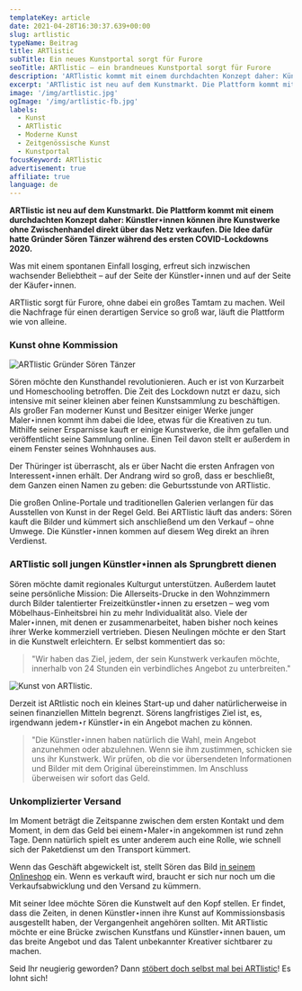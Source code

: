 ```yaml
---
templateKey: article
date: 2021-04-28T16:30:37.639+00:00
slug: artlistic
typeName: Beitrag
title: ARTlistic
subTitle: Ein neues Kunstportal sorgt für Furore
seoTitle: ARTlistic – ein brandneues Kunstportal sorgt für Furore
description: 'ARTlistic kommt mit einem durchdachten Konzept daher: Künstler⋆innen können ihre Bilder ohne Umwege im Netz verkaufen.'
excerpt: 'ARTlistic ist neu auf dem Kunstmarkt. Die Plattform kommt mit einem durchdachten Konzept daher: Künstler⋆innen können ihre Kunstwerke ohne Zwischenhandel direkt über das Netz verkaufen. Die Idee dafür hatte Gründer Sören Tänzer während des ersten COVID-Lockdowns 2020.'
image: '/img/artlistic.jpg'
ogImage: '/img/artlistic-fb.jpg'
labels:
  - Kunst
  - ARTlistic
  - Moderne Kunst
  - Zeitgenössische Kunst
  - Kunstportal
focusKeyword: ARTlistic
advertisement: true
affiliate: true
language: de
---
```


**ARTlistic ist neu auf dem Kunstmarkt. Die Plattform kommt mit einem durchdachten Konzept daher: Künstler⋆innen können ihre Kunstwerke ohne Zwischenhandel direkt über das Netz verkaufen. Die Idee dafür hatte Gründer Sören Tänzer während des ersten COVID-Lockdowns 2020.**

Was mit einem spontanen Einfall losging, erfreut sich inzwischen wachsender Beliebtheit – auf der Seite der Künstler⋆innen und auf der Seite der Käufer⋆innen.

ARTlistic sorgt für Furore, ohne dabei ein großes Tamtam zu machen. Weil die Nachfrage für einen derartigen Service so groß war, läuft die Plattform wie von alleine.

### Kunst ohne Kommission

![ARTlistic Gründer Sören Tänzer](/img/soeren-taenzer-artlistic.jpg 'ARTlistic Gründer Sören Tänzer')

Sören möchte den Kunsthandel revolutionieren. Auch er ist von Kurzarbeit und Homeschooling betroffen. Die Zeit des Lockdown nutzt er dazu, sich intensive mit seiner kleinen aber feinen Kunstsammlung zu beschäftigen. Als großer Fan moderner Kunst und Besitzer einiger Werke junger Maler⋆innen kommt ihm dabei die Idee, etwas für die Kreativen zu tun. Mithilfe seiner Ersparnisse kauft er einige Kunstwerke, die ihm gefallen und veröffentlicht seine Sammlung online. Einen Teil davon stellt er außerdem in einem Fenster seines Wohnhauses aus.

Der Thüringer ist überrascht, als er über Nacht die ersten Anfragen von Interessent⋆innen erhält. Der Andrang wird so groß, dass er beschließt, dem Ganzen einen Namen zu geben: die Geburtsstunde von ARTlistic.

Die großen Online-Portale und traditionellen Galerien verlangen für das Ausstellen von Kunst in der Regel Geld. Bei ARTlistic läuft das anders: Sören kauft die Bilder und kümmert sich anschließend um den Verkauf – ohne Umwege. Die Künstler⋆innen kommen auf diesem Weg direkt an ihren Verdienst.

### ARTlistic soll jungen Künstler⋆innen als Sprungbrett dienen

Sören möchte damit regionales Kulturgut unterstützen. Außerdem lautet seine persönliche Mission: Die Allerseits-Drucke in den Wohnzimmern durch Bilder talentierter Freizeitkünstler⋆innen zu ersetzen – weg vom Möbelhaus-Einheitsbrei hin zu mehr Individualität also. Viele der Maler⋆innen, mit denen er zusammenarbeitet, haben bisher noch keines ihrer Werke kommerziell vertrieben. Diesen Neulingen möchte er den Start in die Kunstwelt erleichtern. Er selbst kommentiert das so:

> "Wir haben das Ziel, jedem, der sein Kunstwerk verkaufen möchte, innerhalb von 24 Stunden ein verbindliches Angebot zu unterbreiten."

![Kunst von ARTlistic.](/img/artlistic-1-.jpg 'Kunst von ARTlistic.')

Derzeit ist ARtlistic noch ein kleines Start-up und daher natürlicherweise in seinen finanziellen Mitteln begrenzt. Sörens langfristiges Ziel ist, es, irgendwann jedem⋆r Künstler⋆in ein Angebot machen zu können.

> "Die Künstler⋆innen haben natürlich die Wahl, mein Angebot anzunehmen oder abzulehnen. Wenn sie ihm zustimmen, schicken sie uns ihr Kunstwerk. Wir prüfen, ob die vor übersendeten Informationen und Bilder mit dem Original übereinstimmen. Im Anschluss überweisen wir sofort das Geld.

### Unkomplizierter Versand

Im Moment beträgt die Zeitspanne zwischen dem ersten Kontakt und dem Moment, in dem das Geld bei einem⋆Maler⋆in angekommen ist rund zehn Tage. Denn natürlich spielt es unter anderem auch eine Rolle, wie schnell sich der Paketdienst um den Transport kümmert.

Wenn das Geschäft abgewickelt ist, stellt Sören das Bild [in seinem Onlineshop](https://www.awin1.com/cread.php?awinmid=22245&awinaffid=632580&ued=https%3A%2F%2Fartlistic.com) ein. Wenn es verkauft wird, braucht er sich nur noch um die Verkaufsabwicklung und den Versand zu kümmern.

Mit seiner Idee möchte Sören die Kunstwelt auf den Kopf stellen. Er findet, dass die Zeiten, in denen Künstler⋆innen ihre Kunst auf Kommissionsbasis ausgestellt haben, der Vergangenheit angehören sollten. Mit ARTlistic möchte er eine Brücke zwischen Kunstfans und Künstler⋆innen bauen, um das breite Angebot und das Talent unbekannter Kreativer sichtbarer zu machen.

Seid Ihr neugierig geworden? Dann [stöbert doch selbst mal bei ARTlistic](https://www.awin1.com/cread.php?awinmid=22245&awinaffid=632580&ued=https%3A%2F%2Fartlistic.com)! Es lohnt sich!
